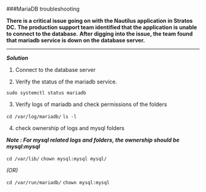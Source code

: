 ###MariaDB troubleshooting

**There is a critical issue going on with the Nautilus application in Stratos DC.**
**The production support team identified that the application is unable to connect to the database.**
**After digging into the issue, the team found that mariadb service is down on the database server.**

---

**_Solution_**

1. Connect to the database server

2. Verify the status of the mariadb service.

```sudo systemctl status mariadb```

3. Verify logs of mariadb and check permissions of the folders 

```cd /var/log/mariadb/```
```ls -l```

4. check ownership of logs and mysql folders

***_Note : For mysql related logs and folders, the ownership should be mysql:mysql_***

```cd /var/lib/```
```chown mysql:mysql mysql/```

_(OR)_

```cd /var/run/mariadb/```
```chown mysql:mysql```
